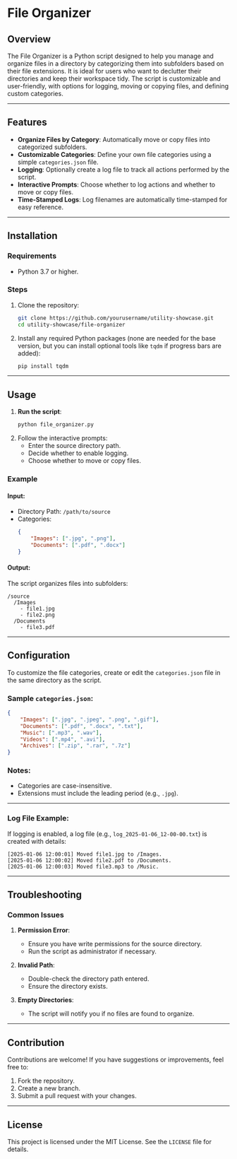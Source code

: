 # File Organizer

## Overview
The File Organizer is a Python script designed to help you manage and organize files in a directory by categorizing them into subfolders based on their file extensions. It is ideal for users who want to declutter their directories and keep their workspace tidy. The script is customizable and user-friendly, with options for logging, moving or copying files, and defining custom categories.

---

## Features
- **Organize Files by Category**: Automatically move or copy files into categorized subfolders.
- **Customizable Categories**: Define your own file categories using a simple `categories.json` file.
- **Logging**: Optionally create a log file to track all actions performed by the script.
- **Interactive Prompts**: Choose whether to log actions and whether to move or copy files.
- **Time-Stamped Logs**: Log filenames are automatically time-stamped for easy reference.

---

## Installation

### Requirements
- Python 3.7 or higher.

### Steps
1. Clone the repository:
   ```bash
   git clone https://github.com/yourusername/utility-showcase.git
   cd utility-showcase/file-organizer
   ```
2. Install any required Python packages (none are needed for the base version, but you can install optional tools like `tqdm` if progress bars are added):
   ```bash
   pip install tqdm
   ```

---

## Usage

1. **Run the script**:
   ```bash
   python file_organizer.py
   ```
2. Follow the interactive prompts:
   - Enter the source directory path.
   - Decide whether to enable logging.
   - Choose whether to move or copy files.

### Example
#### Input:
- Directory Path: `/path/to/source`
- Categories:
  ```json
  {
      "Images": [".jpg", ".png"],
      "Documents": [".pdf", ".docx"]
  }
  ```

#### Output:
The script organizes files into subfolders:
```
/source
  /Images
    - file1.jpg
    - file2.png
  /Documents
    - file3.pdf
```

---

## Configuration
To customize the file categories, create or edit the `categories.json` file in the same directory as the script.

### Sample `categories.json`:
```json
{
    "Images": [".jpg", ".jpeg", ".png", ".gif"],
    "Documents": [".pdf", ".docx", ".txt"],
    "Music": [".mp3", ".wav"],
    "Videos": [".mp4", ".avi"],
    "Archives": [".zip", ".rar", ".7z"]
}
```
### Notes:
- Categories are case-insensitive.
- Extensions must include the leading period (e.g., `.jpg`).

---


### **Log File Example**:
If logging is enabled, a log file (e.g., `log_2025-01-06_12-00-00.txt`) is created with details:
```
[2025-01-06 12:00:01] Moved file1.jpg to /Images.
[2025-01-06 12:00:02] Moved file2.pdf to /Documents.
[2025-01-06 12:00:03] Moved file3.mp3 to /Music.
```

---

## Troubleshooting

### Common Issues
1. **Permission Error**:
   - Ensure you have write permissions for the source directory.
   - Run the script as administrator if necessary.

2. **Invalid Path**:
   - Double-check the directory path entered.
   - Ensure the directory exists.

3. **Empty Directories**:
   - The script will notify you if no files are found to organize.

---

## Contribution
Contributions are welcome! If you have suggestions or improvements, feel free to:
1. Fork the repository.
2. Create a new branch.
3. Submit a pull request with your changes.

---

## License
This project is licensed under the MIT License. See the `LICENSE` file for details.



